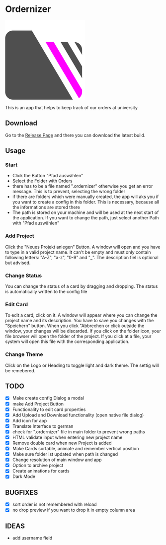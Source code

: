 # Ordernizer

![Ordernizer Logo](./public/256x256.png)

This is an app that helps to keep track of our orders at university

## Download

Go to the
[Release Page](https://github.com/kevinschweikert/Ordernizer/releases/)
and there you can download the latest build.

## Usage

### Start

- Click the Button "Pfad auswählen"
- Select the Folder with Orders
- there has to be a file named ".ordernizer" otherwise you get an error message. This is to prevent, selecting the wrong folder
- if there are folders which were manually created, the app will aks you if you want to create a config in this folder. This is necessary, because all the informations are stored there
- The path is stored on your machine and will be used at the next start of the application. If you want to change the path, just select another Path with "Pfad auswählen"

### Add Project

Click the "Neues Projekt anlegen" Button. A window will open and you have to type in a valid project name. It can't be empty and must only contain following letters: "A-Z", "a-z", "0-9" and "_". The description fiel is optional but advised.

### Change Status

You can change the status of a card by dragging and dropping. The status is automatically written to the config file

### Edit Card

To edit a card, click on it. A window will appear where you can change the project name and its description. You have to save you changes with the "Speichern" button. When you click "Abbrechen or click outside the window, your changes will be discarded. If you click on the folder icon, your file browser will open the folder of the project. If you click at a file, your system will open this file with the corresponding application.

### Change Theme

Click on the Logo or Heading to toggle light and dark theme. The settig will be remebered.

## TODO

- [x] Make create config Dialog a modal
- [x] make Add Project Button
- [x] Functionality to edit card properties
- [x] Add Upload and Download functionality (open native file dialog)
- [x] Add icon for app
- [x] Translate Interface to german
- [x] check for ".ordernizer" file in main folder to prevent wrong paths
- [x] HTML validate input when entering new project name
- [x] Remove double card when new Project is added
- [x] Make Cards sortable, animate and remember vertical position
- [x] Make sure folder ist updated when path is changed
- [x] Change resolution of main window and app
- [x] Option to archive project
- [x] Create animations for cards
- [x] Dark Mode

## BUGFIXES

- [x] sort order is not remembered with reload
- [x] no drop preview if you want to drop it in empty column area

## IDEAS

- add username field
